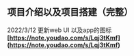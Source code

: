 ## **项目介绍以及项目搭建（完整）** ##
2022/3/12 更新web UI 以及app的图标
**[https://note.youdao.com/s/Lqj3tKmf]   
(https://note.youdao.com/s/Lqj3tKmf)**
